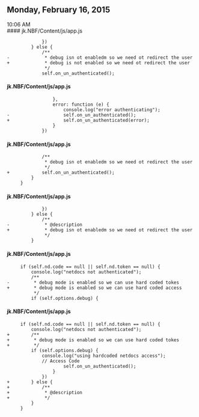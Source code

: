 ## Monday, February 16, 2015

<div class='section'>10:06 AM<div></div><div class='summary'></div></div>
#### jk.NBF/Content/js/app.js

                 })
             } else {
                 /**
    -             * debug isn ot enabledm so we need ot redirect the user
    +             * debug is not enabled so we need ot redirect the user
                  */
                 self.on_un_authenticated();
#### jk.NBF/Content/js/app.js

                     },
                     error: function (e) {
                         console.log("error authenticating");
    -                    self.on_un_authenticated();
    +                    self.on_un_authenticated(error);
                     }
                 })
#### jk.NBF/Content/js/app.js

                 /**
                  * debug isn ot enabledm so we need ot redirect the user
                  */
    +            self.on_un_authenticated();
             }
         }
    
#### jk.NBF/Content/js/app.js

                 })
             } else {
                 /**
    -             * @description
    +             * debug isn ot enabledm so we need ot redirect the user
                  */
             }
#### jk.NBF/Content/js/app.js

         if (self.nd.code == null || self.nd.token == null) {
             console.log("netdocs not authenticated");
             /**
    -         * debug mode is enabled so we can use hard coded tokes
    +         * debug mode is enabled so we can use hard coded access
              */
             if (self.options.debug) {
#### jk.NBF/Content/js/app.js

    
         if (self.nd.code == null || self.nd.token == null) {
             console.log("netdocs not authenticated");
    +        /**
    +         * debug mode is enabled so we can use hard coded tokes
    +         */
             if (self.options.debug) {
                 console.log("using hardcoded netdocs access");
                 // Access Code
                         self.on_un_authenticated();
                     }
                 })
    +        } else {
    +            /**
    +             * @description
    +             */
             }
         }
    

